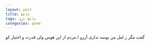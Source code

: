 ```yaml
---
layout: post
title: حافظ
tags: حافظ غزل
categories: poem
---
```


گفت مگر ز لعل من بوسه نداری آرزو / مردم از این هوس ولی قدرت و اختیار کو
